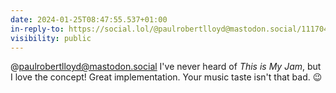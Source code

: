 ```yaml
---
date: 2024-01-25T08:47:55.537+01:00
in-reply-to: https://social.lol/@paulrobertlloyd@mastodon.social/111704092586742282
visibility: public
---
```


@paulrobertlloyd@mastodon.social I've never heard of _This is My Jam_, but I love the concept! Great implementation. Your music taste isn't that bad. 😉

